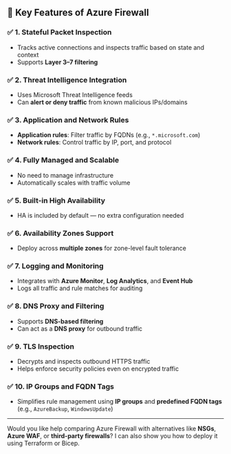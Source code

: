 
## 🔐 Key Features of Azure Firewall

### ✅ 1. **Stateful Packet Inspection**
- Tracks active connections and inspects traffic based on state and context
- Supports **Layer 3–7 filtering**

### ✅ 2. **Threat Intelligence Integration**
- Uses Microsoft Threat Intelligence feeds
- Can **alert or deny traffic** from known malicious IPs/domains

### ✅ 3. **Application and Network Rules**
- **Application rules**: Filter traffic by FQDNs (e.g., `*.microsoft.com`)
- **Network rules**: Control traffic by IP, port, and protocol

### ✅ 4. **Fully Managed and Scalable**
- No need to manage infrastructure
- Automatically scales with traffic volume

### ✅ 5. **Built-in High Availability**
- HA is included by default — no extra configuration needed

### ✅ 6. **Availability Zones Support**
- Deploy across **multiple zones** for zone-level fault tolerance

### ✅ 7. **Logging and Monitoring**
- Integrates with **Azure Monitor**, **Log Analytics**, and **Event Hub**
- Logs all traffic and rule matches for auditing

### ✅ 8. **DNS Proxy and Filtering**
- Supports **DNS-based filtering**
- Can act as a **DNS proxy** for outbound traffic

### ✅ 9. **TLS Inspection**
- Decrypts and inspects outbound HTTPS traffic
- Helps enforce security policies even on encrypted traffic

### ✅ 10. **IP Groups and FQDN Tags**
- Simplifies rule management using **IP groups** and **predefined FQDN tags** (e.g., `AzureBackup`, `WindowsUpdate`)

---

Would you like help comparing Azure Firewall with alternatives like **NSGs**, **Azure WAF**, or **third-party firewalls**? I can also show you how to deploy it using Terraform or Bicep.
